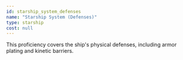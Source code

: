 ```yaml
---
id: starship_system_defenses
name: "Starship System (Defenses)"
type: starship
cost: null
---
```


This proficiency covers the ship's physical defenses, including armor plating and kinetic barriers.